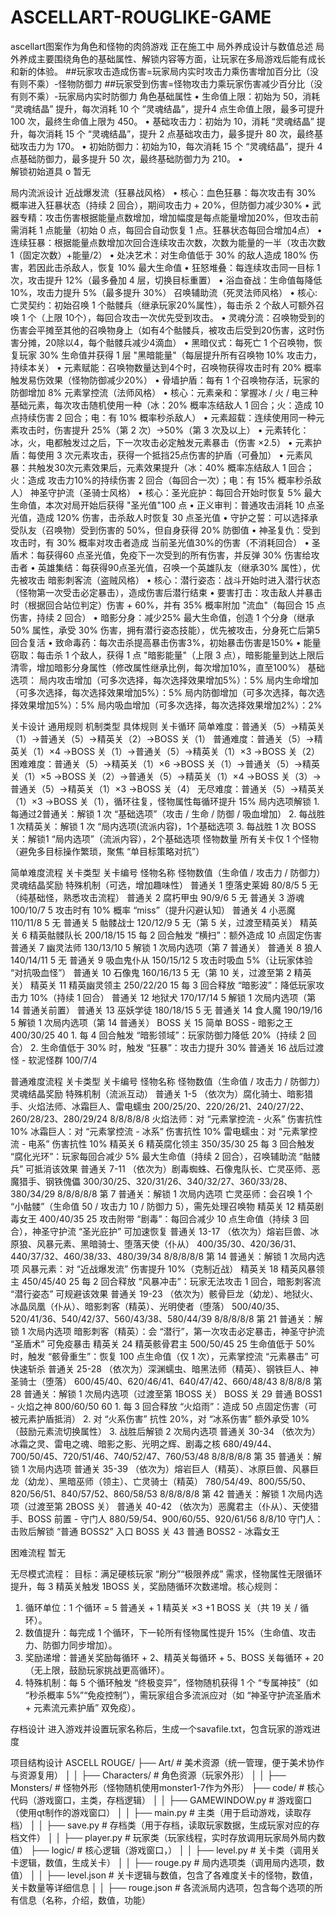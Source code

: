# ASCELLART-ROUGLIKE-GAME
ascellart图案作为角色和怪物的肉鸽游戏
正在施工中
局外养成设计与数值总述
局外养成主要围绕角色的基础属性、解锁内容等方面，让玩家在多局游戏后能有成长和新的体验。
##玩家攻击造成伤害=玩家局内实时攻击力乘伤害增加百分比（没有则不乘）-怪物防御力
##玩家受到伤害=怪物攻击力乘玩家伤害减少百分比（没有则不乘）-玩家局内实时防御力
角色基础属性
•	生命值上限：初始为 50，消耗 “灵魂结晶” 提升，每次消耗 10 个 “灵魂结晶”，提升4 点生命值上限，最多可提升 100 次，最终生命值上限为 450。
•	基础攻击力：初始为 10，消耗 “灵魂结晶” 提升，每次消耗 15 个 “灵魂结晶”，提升 2 点基础攻击力，最多提升 80 次，最终基础攻击力为 170。
•	初始防御力：初始为10，每次消耗 15 个 “灵魂结晶”，提升 4点基础防御力，最多提升 50 次，最终基础防御力为 210。
•	
解锁初始道具
o	暂无


局内流派设计
近战爆发流（狂暴战风格）
•	核心：血色狂暴：每次攻击有 30% 概率进入狂暴状态（持续 2 回合），期间攻击力 + 20%，但防御力减少30%
•	武器专精：攻击伤害根据能量点数增加，增加幅度是每点能量增加20%，但攻击前需消耗 1 点能量（初始 0 点，每回合自动恢复 1 点。狂暴状态每回合增加4点）
•	连续狂暴：根据能量点数增加次回合连续攻击次数，次数为能量的一半（攻击次数1（固定次数）+能量/2）
•	处决艺术：对生命值低于 30% 的敌人造成 180% 伤害，若因此击杀敌人，恢复 10% 最大生命值
•	狂怒堆叠：每连续攻击同一目标 1 次，攻击提升 12%（最多叠加 4 层，切换目标重置）
•	浴血奋战：生命值每降低 10%，攻击力提升 5%（最多提升 30%）
召唤辅助流（死灵法师风格）
•	核心:亡灵契约：初始召唤 1 个骷髅兵（继承玩家20%属性），每击杀 2 个敌人可额外召唤 1 个（上限 10个），每回合攻击一次优先受到攻击。
•	灵魂分流：召唤物受到的伤害会平摊至其他的召唤物身上（如有4个骷髅兵，被攻击后受到20伤害，这时伤害分摊，20除以4，每个骷髅兵减少4滴血）
•	黑暗仪式：每死亡 1 个召唤物，恢复玩家 30% 生命值并获得 1 层 "黑暗能量"（每层提升所有召唤物 10% 攻击力，持续本关）
•	元素赋能：召唤物数量达到4个时，召唤物获得攻击时有 20% 概率触发易伤效果（怪物防御减少20%）
•	骨墙护盾：每有 1 个召唤物存活，玩家的防御增加 8%
元素掌控流（法师风格）
•	核心：元素亲和：掌握冰 / 火 / 电三种基础元素，每次攻击随机使用一种（冰：20% 概率冻结敌人 1 回合；火：造成 10 点持续伤害 2 回合；电：有 10% 概率秒杀敌人）
•	元素超载：连续使用同一种元素攻击时，伤害提升 25%（第 2 次）→50%（第 3 次及以上）
•	元素转化：冰，火，电都触发过之后，下一次攻击必定触发元素暴击（伤害 ×2.5）
•	元素护盾：每使用 3 次元素攻击，获得一个抵挡25点伤害的护盾（可叠加）
•	元素风暴：共触发30次元素效果后，元素效果提升（冰：40% 概率冻结敌人 1 回合；火：造成 攻击力10%的持续伤害 2 回合（每回合一次）；电：有 15% 概率秒杀敌人）
神圣守护流（圣骑士风格）
•	核心：圣光庇护：每回合开始时恢复 5% 最大生命值，本次对局开始后获得 "圣光值"100 点
•	正义审判：普通攻击消耗 10 点圣光值，造成 120% 伤害，击杀敌人时恢复 30 点圣光值
•	守护之誓：可以选择承受队友（召唤物）受到伤害的 50%，但自身获得 20% 防御值
•	神圣复仇：受到攻击时，有 30% 概率对攻击者造成 当前圣光值30%的伤害（不消耗回合）
•	圣盾术：每获得60 点圣光值，免疫下一次受到的所有伤害，并反弹 30% 伤害给攻击者
•	英雄集结：每获得90点圣光值，召唤一个英雄队友（继承30% 属性），优先被攻击
暗影刺客流（盗贼风格）
•	核心：潜行姿态：战斗开始时进入潜行状态（怪物第一次受击必定暴击），造成伤害后潜行结束
•	要害打击：攻击敌人并暴击时（根据回合站位判定）伤害 + 60%，并有 35% 概率附加 "流血"（每回合 15 点伤害，持续 2 回合）
•	暗影分身：减少25% 最大生命值，创造 1 个分身（继承 50% 属性，承受 30% 伤害，拥有潜行姿态技能），优先被攻击，分身死亡后第5回合复活
•	致命毒药：每次击杀提高暴击伤害3%，初始暴击伤害是150%
•	能量窃取：每击杀 1 个敌人，获得 1 点 "暗影能量"（上限 3 点），暗影能量到达上限后清零，增加暗影分身属性（修改属性继承比例，每次增加10%，直至100%）
基础选项：
局内攻击增加（可多次选择，每次选择效果增加5%）：5%
局内生命增加（可多次选择，每次选择效果增加5%）：5%
局内防御增加（可多次选择，每次选择效果增加5%）：5%
局内吸血增加（可多次选择，每次选择效果增加2%）：2%

关卡设计
通用规则
机制类型	具体规则
关卡循环	简单难度：普通关（5）→精英关（1）→普通关（5）→精英关（2）→BOSS 关（1）
普通难度：普通关（5）→精英关（1）×4 →BOSS 关（1）→普通关（5）→精英关（1）×3 →BOSS 关（2）
困难难度：普通关（5）→精英关（1）×6 →BOSS 关（1）→普通关（5）→精英关（1）×5 →BOSS 关（2）→普通关（5）→精英关（1）×4 →BOSS 关（3）→普通关（5）→精英关（1）×3 →BOSS 关（4）
无尽难度：普通关（5）→精英关（1）×3 →BOSS 关（1），循环往复，怪物属性每循环提升 15%
局内选项解锁	1. 每通过2普通关：解锁 1 次 “基础选项”（攻击 / 生命 / 防御 / 吸血增加）
2. 每战胜 1 次精英关：解锁 1 次 “局内选项(流派内容)，1个基础选项
3. 每战胜 1 次 BOSS 关：解锁1 “局内选项”（流派内容），2个基础选项
怪物数量	所有关卡仅 1 个怪物（避免多目标操作繁琐，聚焦 “单目标策略对抗”）


简单难度流程
关卡类型	关卡编号	怪物名称	怪物数值（生命值 / 攻击力 / 防御力）	灵魂结晶奖励	特殊机制（可选，增加趣味性）
普通关	1	堕落史莱姆	80/8/5	5	无（纯基础怪，熟悉攻击流程）
普通关	2	腐朽甲虫	90/9/6	5	无
普通关	3	游魂	100/10/7	5	攻击时有 10% 概率 “miss”（提升闪避认知）
普通关	4	小恶魔	110/11/8	5	无
普通关	5	骷髅战士	120/12/9	5	无（第 5 关，过渡至精英关）
精英关	6	精英骷髅队长	200/18/15	15	每 2 回合触发 “横扫”：额外造成 10 点固定伤害
普通关	7	幽灵法师	130/13/10	5	解锁 1 次局内选项（第 7 普通关）
普通关	8	狼人	140/14/11	5	无
普通关	9	吸血鬼仆从	150/15/12	5	攻击时吸血 5%（让玩家体验 “对抗吸血怪”）
普通关	10	石像鬼	160/16/13	5	无（第 10 关，过渡至第 2 精英关）
精英关	11	精英幽灵领主	250/22/20	15	每 3 回合释放 “暗影波”：降低玩家攻击力 10%（持续 1 回合）
普通关	12	地狱犬	170/17/14	5	解锁 1 次局内选项（第 14 普通关前置）
普通关	13	巫妖学徒	180/18/15	5	无
普通关	14	食人魔	190/19/16	5	解锁 1 次局内选项（第 14 普通关）
BOSS 关	15	简单 BOSS - 暗影之王	400/30/25	40	1. 每 4 回合触发 “暗影领域”：玩家防御力降低 20%（持续 2 回合）
2. 生命值低于 30% 时，触发 “狂暴”：攻击力提升 30%
普通关	16	战后过渡怪 - 软泥怪群	100/7/4		


普通难度流程
关卡类型	关卡编号	怪物名称	怪物数值（生命值 / 攻击力 / 防御力）	灵魂结晶奖励	特殊机制（流派互动）
普通关	1-5	（依次为）腐化骑士、暗影猎手、火焰法师、冰霜巨人、雷电蠕虫	200/25/20、220/26/21、240/27/22、260/28/23、280/29/24	8/8/8/8/8	火焰法师：对 “元素掌控流 - 火系” 伤害抗性 10%
冰霜巨人：对 “元素掌控流 - 冰系” 伤害抗性 10%
雷电蠕虫：对 “元素掌控流 - 电系” 伤害抗性 10%
精英关	6	精英腐化领主	350/35/30	25	每 3 回合触发 “腐化光环”：玩家每回合减少 5% 最大生命值（持续 2 回合），召唤辅助流 “骷髅兵” 可抵消该效果
普通关	7-11	（依次为）剧毒蜘蛛、石像鬼队长、亡灵巫师、恶魔猎手、钢铁傀儡	300/30/25、320/31/26、340/32/27、360/33/28、380/34/29	8/8/8/8/8	第 7 普通关：解锁 1 次局内选项
亡灵巫师：会召唤 1 个 “小骷髅”（生命值 50 / 攻击力 10 / 防御力 5），需先处理召唤物
精英关	12	精英剧毒女王	400/40/35	25	攻击附带 “剧毒”：每回合减少 10 点生命值（持续 3 回合），神圣守护流 “圣光庇护” 可加速恢复
普通关	13-17	（依次为）熔岩巨兽、冰原狼、风暴元素、黑暗骑士、堕落天使（仆从）	400/35/30、420/36/31、440/37/32、460/38/33、480/39/34	8/8/8/8/8	第 14 普通关：解锁 1 次局内选项
风暴元素：对 “近战爆发流” 伤害提升 10%（克制近战）
精英关	18	精英风暴领主	450/45/40	25	每 2 回合释放 “风暴冲击”：玩家无法攻击 1 回合，暗影刺客流 “潜行姿态” 可规避该效果
普通关	19-23	（依次为）骸骨巨龙（幼龙）、地狱火、冰晶凤凰（仆从）、暗影刺客（精英）、光明使者（堕落）	500/40/35、520/41/36、540/42/37、560/43/38、580/44/39	8/8/8/8/8	第 21 普通关：解锁 1 次局内选项
暗影刺客（精英）：会 “潜行”，第一次攻击必定暴击，神圣守护流 “圣盾术” 可免疫暴击
精英关	24	精英骸骨君主	500/50/45	25	生命值低于 50% 时，触发 “骸骨重生”：恢复 100 点生命值（仅 1 次），元素掌控流 “元素暴击” 可快速斩杀
普通关	25-28	（依次为）深渊蠕虫、暗黑法师（精英）、钢铁巨人、神圣骑士（堕落）	600/45/40、620/46/41、640/47/42、660/48/43	8/8/8/8	第 28 普通关：解锁 1 次局内选项（过渡至第 1BOSS 关）
BOSS 关	29	普通 BOSS1 - 火焰之神	800/60/50	60	1. 每 3 回合释放 “火焰雨”：造成 50 点固定伤害（可被元素护盾抵消）
2. 对 “火系伤害” 抗性 20%，对 “冰系伤害” 额外承受 10%（鼓励元素流切换属性）
3. 战胜后解锁 2 次局内选项
普通关	30-34	（依次为）冰霜之灵、雷电之魂、暗影之影、光明之辉、剧毒之核	680/49/44、700/50/45、720/51/46、740/52/47、760/53/48	8/8/8/8/8	第 35 普通关：解锁 1 次局内选项
普通关	35-39	（依次为）熔岩巨人（精英）、冰原巨兽、风暴巨龙（幼龙）、黑暗巫师（领主）、亡灵骑士（精英）	780/54/49、800/55/50、820/56/51、840/57/52、860/58/53	8/8/8/8/8	第 42 普通关：解锁 1 次局内选项（过渡至第 2BOSS 关）
普通关	40-42	（依次为）恶魔君主（仆从）、天使猎手、BOSS 前置 - 守门人	880/59/54、900/60/55、920/61/56	8/8/10	守门人：击败后解锁 “普通 BOSS2” 入口
BOSS 关	43	普通 BOSS2 - 冰霜女王			


困难流程
暂无

无尽模式流程：
目标：满足硬核玩家 “刷分”“极限养成” 需求，怪物属性无限循环提升，每 3 精英关触发 1BOSS 关，奖励随循环次数递增。核心规则：
1.	循环单位：1 个循环 = 5 普通关 + 1 精英关 ×3 +1 BOSS 关（共 19 关 / 循环）。
2.	数值提升：每完成 1 个循环，下一轮所有怪物属性提升 15%（生命值、攻击力、防御力同步增加）。
3.	奖励递增：普通关奖励每循环 + 2、精英关每循环 + 5、BOSS 关每循环 + 20（无上限，鼓励玩家挑战更高循环）。
4.	特殊机制：每 5 个循环触发 “终极变异”，怪物随机获得 1 个 “专属神技”（如 “秒杀概率 5%”“免疫控制”），需玩家组合多流派应对（如 “神圣守护流圣盾术 + 元素流元素护盾” 双免疫）。




存档设计
进入游戏并设置玩家名称后，生成一个savafile.txt，包含玩家的游戏进度

项目结构设计
ASCELL ROUGE/
├── Art/                 # 美术资源（统一管理，便于美术协作与资源复用）
│   │   ├── Characters/      # 角色资源（玩家外形）
│   │   ├── Monsters/    # 怪物外形（怪物随机使用monster1-7作为外形）
├── code/       # 核心代码（游戏窗口，主类，存档逻辑）
│   │   ├── GAMEWINDOW.py      # 游戏窗口（使用qt制作的游戏窗口）
│   │   ├── main.py          # 主类（用于启动游戏，读取存档）
│   │   ├── save.py          # 存档类（用于存档，读取玩家数据，生成玩家对应的存档文件）
│   │   ├── player.py          # 玩家类（玩家线程，实时存放调用玩家局外局内数值）
├── logic/       # 核心逻辑（游戏窗口，）
│   │   ├── level.py          # 关卡类（调用关卡逻辑，数值，生成关卡）
│   │   ├── rouge.py          # 局内选项类（调用局内选项，数值）
│   │   ├── level.json          # 关卡逻辑与数值，包含了各难度关卡的怪物，数值，关卡数量等详细信息
│   │   ├── rouge.json          # 各流派局内选项，包含每个选项的所有信息（名称，介绍，数值，功能）
